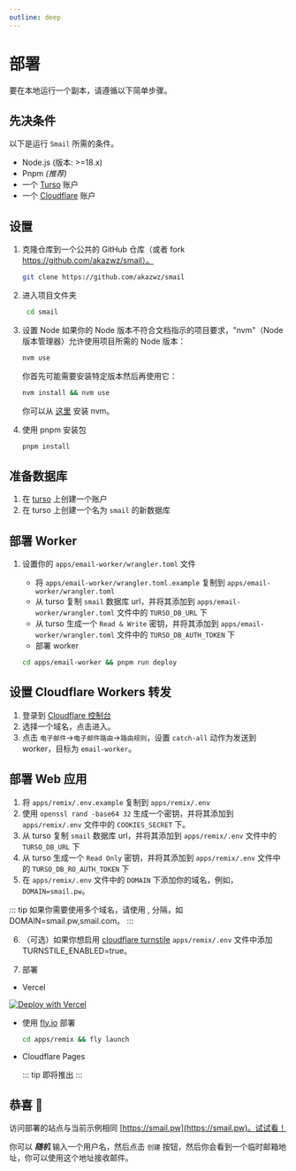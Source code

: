 ```yaml
---
outline: deep
---
```



# 部署


要在本地运行一个副本，请遵循以下简单步骤。

## 先决条件

以下是运行 `Smail` 所需的条件。

- Node.js (版本: >=18.x)
- Pnpm _(推荐)_
- 一个 [Turso](https://turso.tech/) 账户
- 一个 [Cloudflare](https://www.cloudflare.com) 账户

## 设置

1. 克隆仓库到一个公共的 GitHub 仓库（或者 fork https://github.com/akazwz/smail）。

   ```sh
   git clone https://github.com/akazwz/smail
   ```

2. 进入项目文件夹

   ```sh
    cd smail
    ```
3. 设置 Node
    如果你的 Node 版本不符合文档指示的项目要求，"nvm"（Node 版本管理器）允许使用项目所需的 Node 版本：

    ```sh
    nvm use
    ```

    你首先可能需要安装特定版本然后再使用它：

      ```sh
      nvm install && nvm use
      ```

    你可以从 [这里](https://github.com/nvm-sh/nvm) 安装 nvm。


4. 使用 pnpm 安装包

   ```sh
   pnpm install
   ```
## 准备数据库

1. 在 [turso](https://turso.tech/) 上创建一个账户
2. 在 turso 上创建一个名为 `smail` 的新数据库

## 部署 Worker

1. 设置你的 `apps/email-worker/wrangler.toml` 文件
   - 将 `apps/email-worker/wrangler.toml.example` 复制到 `apps/email-worker/wrangler.toml`
   - 从 turso 复制 `smail` 数据库 url，并将其添加到 `apps/email-worker/wrangler.toml` 文件中的 `TURSO_DB_URL` 下
   - 从 turso 生成一个 `Read & Write` 密钥，并将其添加到 `apps/email-worker/wrangler.toml` 文件中的 `TURSO_DB_AUTH_TOKEN` 下
   - 部署 worker

    ```sh
    cd apps/email-worker && pnpm run deploy
    ```


## 设置 Cloudflare Workers 转发

1. 登录到 [Cloudflare 控制台](https://dash.cloudflare.com/)
2. 选择一个域名，点击进入。
3. 点击 `电子邮件`->`电子邮件路由`->`路由规则`，设置 `catch-all` 动作为发送到 worker，目标为 `email-worker`。

## 部署 Web 应用

1. 将 `apps/remix/.env.example` 复制到 `apps/remix/.env`
2. 使用 `openssl rand -base64 32` 生成一个密钥，并将其添加到 `apps/remix/.env` 文件中的 `COOKIES_SECRET` 下。
3. 从 turso 复制 `smail` 数据库 url，并将其添加到 `apps/remix/.env` 文件中的 `TURSO_DB_URL` 下
4. 从 turso 生成一个 `Read Only` 密钥，并将其添加到 `apps/remix/.env` 文件中的 `TURSO_DB_RO_AUTH_TOKEN` 下
5. 在 `apps/remix/.env` 文件中的 `DOMAIN` 下添加你的域名，例如，`DOMAIN=smail.pw`。

  ::: tip
  如果你需要使用多个域名，请使用 , 分隔，如 DOMAIN=smail.pw,smail.com。
  :::

6. （可选）如果你想启用 [cloudflare turnstile](https://developers.cloudflare.com/turnstile/) `apps/remix/.env` 文件中添加 TURNSTILE_ENABLED=true。

7. 部署

- Vercel

[![Deploy with Vercel](https://vercel.com/button)](https://vercel.com/new/clone?repository-url=https%3A%2F%2Fgithub.com%2Fakazwz%2Fsmail&env=COOKIES_SECRET,TURNSTILE_KEY,TURNSTILE_SECRET,TURSO_DB_URL,TURSO_DB_RO_AUTH_TOKEN,DOMAINS,CLOUDFLARE_TURNSTILE_VERIFY_Endpoint,TURNSTILE_ENABLED&project-name=smail&repository-name=smail)

- 使用 [fly.io](https://fly.io/) 部署

    ```sh
    cd apps/remix && fly launch
    ```

- Cloudflare Pages

  ::: tip
  即将推出
  :::

## 恭喜 🎉

访问部署的站点与当前示例相同 [https://smail.pw](https://smail.pw)。试试看！

你可以 _**随机**_ 输入一个用户名，然后点击 `创建` 按钮，然后你会看到一个临时邮箱地址，你可以使用这个地址接收邮件。